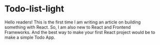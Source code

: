 # Todo-list-light
Hello readers! This is the first time I am writing an article on building something with React. So, I am also new to React and Frontend Frameworks. And the best way to make your first React project would be to make a simple Todo App.
